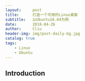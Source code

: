 ```yaml
---
layout:     post
title:      打造一个可用的Linux桌面
subtitle:   以Ubuntu18.04为例
date:       2018-04-26
author:     Cliu
header-img: img/post-daily-bg.jpg
catalog: true
tags:
    - Linux
    - Ubuntu
---
```


## Introduction

